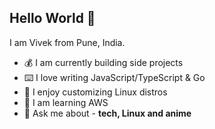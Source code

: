 <div>
    <h2>Hello World 👋 </h2>
    <p>I am Vivek from Pune, India.</p>
    <ul>
        <li>💰  I am currently building side projects</li>
        <li>⌨️  I love writing JavaScript/TypeScript & Go</li>
        <li>🗿  I enjoy customizing Linux distros</li>
        <li>👀  I am learning AWS</li>
        <li>💬  Ask me about - <strong>tech, Linux and anime</strong></li>
    </ul>
</div>


